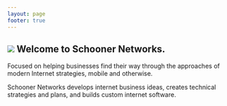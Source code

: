 ```yaml
---
layout: page
footer: true
---
```

## <img src="/images/LogoSource2Small.png">  Welcome to Schooner Networks.

Focused on helping businesses find their way through the approaches of modern Internet strategies, mobile and otherwise.

Schooner Networks develops internet business ideas, creates technical strategies and plans, and builds custom internet software.